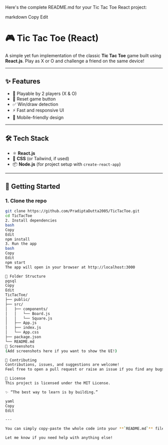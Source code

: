 Here's the complete README.md for your Tic Tac Toe React project:

markdown
Copy
Edit
# 🎮 Tic Tac Toe (React)

A simple yet fun implementation of the classic **Tic Tac Toe** game built using **React.js**. Play as X or O and challenge a friend on the same device!

---

## ✨ Features

- 🎯 Playable by 2 players (X & O)
- 🔁 Reset game button
- ✅ Win/draw detection
- ⚡ Fast and responsive UI
- 📱 Mobile-friendly design

---

## 🛠️ Tech Stack

- ⚛️ **React.js**
- 💅 **CSS** (or Tailwind, if used)
- 📦 **Node.js** (for project setup with `create-react-app`)

---

## 🚀 Getting Started

### 1. Clone the repo

```bash
git clone https://github.com/PradiptaDutta2005/TicTacToe.git
cd TicTacToe
2. Install dependencies
bash
Copy
Edit
npm install
3. Run the app
bash
Copy
Edit
npm start
The app will open in your browser at http://localhost:3000

📁 Folder Structure
pgsql
Copy
Edit
TicTacToe/
├── public/
├── src/
│   ├── components/
│   │   └── Board.js
│   │   └── Square.js
│   ├── App.js
│   ├── index.js
│   └── App.css
├── package.json
└── README.md
📸 Screenshots
(Add screenshots here if you want to show the UI!)

🙌 Contributing
Contributions, issues, and suggestions are welcome!
Feel free to open a pull request or raise an issue if you find any bugs or want to suggest improvements.

📜 License
This project is licensed under the MIT License.

✨ “The best way to learn is by building.”

yaml
Copy
Edit

---

You can simply copy-paste the whole code into your **`README.md`** file. You can also replace **"Screenshots"** section with actual images, and you can add links to **GitHub issues**, or live demo if applicable.

Let me know if you need help with anything else!







